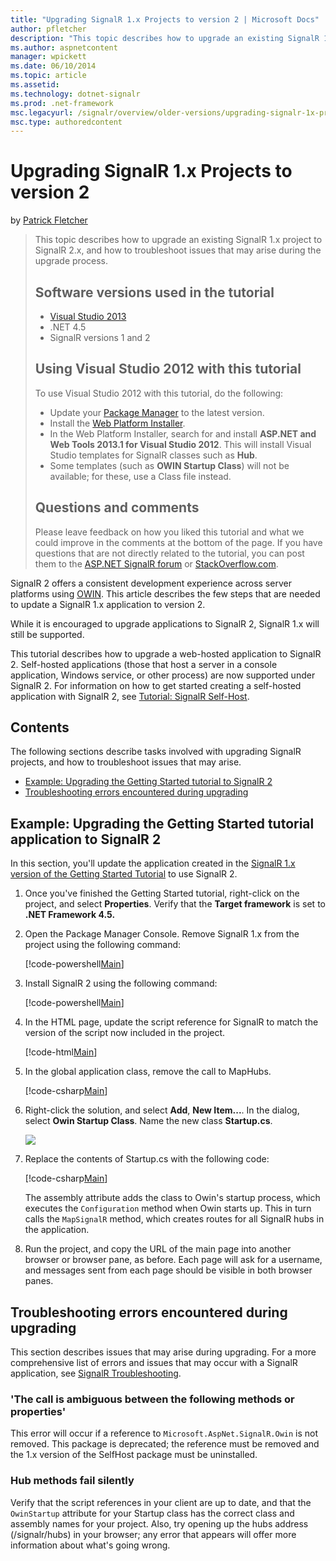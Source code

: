 ```yaml
---
title: "Upgrading SignalR 1.x Projects to version 2 | Microsoft Docs"
author: pfletcher
description: "This topic describes how to upgrade an existing SignalR 1.x project to SignalR 2.x, and how to troubleshoot issues that may arise during the upgrade process...."
ms.author: aspnetcontent
manager: wpickett
ms.date: 06/10/2014
ms.topic: article
ms.assetid: 
ms.technology: dotnet-signalr
ms.prod: .net-framework
msc.legacyurl: /signalr/overview/older-versions/upgrading-signalr-1x-projects-to-20
msc.type: authoredcontent
---
```

Upgrading SignalR 1.x Projects to version 2
====================
by [Patrick Fletcher](https://github.com/pfletcher)

> This topic describes how to upgrade an existing SignalR 1.x project to SignalR 2.x, and how to troubleshoot issues that may arise during the upgrade process.
> 
> ## Software versions used in the tutorial
> 
> 
> - [Visual Studio 2013](https://www.microsoft.com/visualstudio/eng/2013-downloads)
> - .NET 4.5
> - SignalR versions 1 and 2
>   
> 
> 
> ## Using Visual Studio 2012 with this tutorial
> 
> 
> To use Visual Studio 2012 with this tutorial, do the following:
> 
> - Update your [Package Manager](http://docs.nuget.org/docs/start-here/installing-nuget) to the latest version.
> - Install the [Web Platform Installer](https://www.microsoft.com/web/downloads/platform.aspx).
> - In the Web Platform Installer, search for and install **ASP.NET and Web Tools 2013.1 for Visual Studio 2012**. This will install Visual Studio templates for SignalR classes such as **Hub**.
> - Some templates (such as **OWIN Startup Class**) will not be available; for these, use a Class file instead.
> 
> 
> ## Questions and comments
> 
> Please leave feedback on how you liked this tutorial and what we could improve in the comments at the bottom of the page. If you have questions that are not directly related to the tutorial, you can post them to the [ASP.NET SignalR forum](https://forums.asp.net/1254.aspx/1?ASP+NET+SignalR) or [StackOverflow.com](http://stackoverflow.com/).


SignalR 2 offers a consistent development experience across server platforms using [OWIN](http://owin.org). This article describes the few steps that are needed to update a SignalR 1.x application to version 2.

While it is encouraged to upgrade applications to SignalR 2, SignalR 1.x will still be supported.

This tutorial describes how to upgrade a web-hosted application to SignalR 2. Self-hosted applications (those that host a server in a console application, Windows service, or other process) are now supported under SignalR 2. For information on how to get started creating a self-hosted application with SignalR 2, see [Tutorial: SignalR Self-Host](../deployment/tutorial-signalr-self-host.md).

## Contents

The following sections describe tasks involved with upgrading SignalR projects, and how to troubleshoot issues that may arise.

- [Example: Upgrading the Getting Started tutorial to SignalR 2](#example)
- [Troubleshooting errors encountered during upgrading](#troubleshooting)

<a id="example"></a>

## Example: Upgrading the Getting Started tutorial application to SignalR 2

In this section, you'll update the application created in the [SignalR 1.x version of the Getting Started Tutorial](index.md) to use SignalR 2.

1. Once you've finished the Getting Started tutorial, right-click on the project, and select **Properties**. Verify that the **Target framework** is set to **.NET Framework 4.5.**
2. Open the Package Manager Console. Remove SignalR 1.x from the project using the following command:

    [!code-powershell[Main](upgrading-signalr-1x-projects-to-20/samples/sample1.ps1)]
3. Install SignalR 2 using the following command:

    [!code-powershell[Main](upgrading-signalr-1x-projects-to-20/samples/sample2.ps1)]
4. In the HTML page, update the script reference for SignalR to match the version of the script now included in the project.

    [!code-html[Main](upgrading-signalr-1x-projects-to-20/samples/sample3.html)]
5. In the global application class, remove the call to MapHubs.

    [!code-csharp[Main](upgrading-signalr-1x-projects-to-20/samples/sample4.cs)]
6. Right-click the solution, and select **Add**, **New Item...**. In the dialog, select **Owin Startup Class**. Name the new class **Startup.cs**.

    ![](upgrading-signalr-1x-projects-to-20/_static/image1.png)
7. Replace the contents of Startup.cs with the following code:

    [!code-csharp[Main](upgrading-signalr-1x-projects-to-20/samples/sample5.cs)]

    The assembly attribute adds the class to Owin's startup process, which executes the `Configuration` method when Owin starts up. This in turn calls the `MapSignalR` method, which creates routes for all SignalR hubs in the application.
8. Run the project, and copy the URL of the main page into another browser or browser pane, as before. Each page will ask for a username, and messages sent from each page should be visible in both browser panes.

<a id="troubleshooting"></a>

## Troubleshooting errors encountered during upgrading

This section describes issues that may arise during upgrading. For a more comprehensive list of errors and issues that may occur with a SignalR application, see [SignalR Troubleshooting](../testing-and-debugging/troubleshooting.md).

### 'The call is ambiguous between the following methods or properties'

This error will occur if a reference to `Microsoft.AspNet.SignalR.Owin` is not removed. This package is deprecated; the reference must be removed and the 1.x version of the SelfHost package must be uninstalled.

### Hub methods fail silently

Verify that the script references in your client are up to date, and that the `OwinStartup` attribute for your Startup class has the correct class and assembly names for your project. Also, try opening up the hubs address (/signalr/hubs) in your browser; any error that appears will offer more information about what's going wrong.